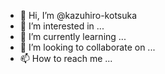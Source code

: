 - 👋 Hi, I’m @kazuhiro-kotsuka
- 👀 I’m interested in ...
- 🌱 I’m currently learning ...
- 💞️ I’m looking to collaborate on ...
- 📫 How to reach me ...

<!---
kazuhiro-kotsuka/kazuhiro-kotsuka is a ✨ special ✨ repository because its `README.md` (this file) appears on your GitHub profile.
You can click the Preview link to take a look at your changes.
--->
